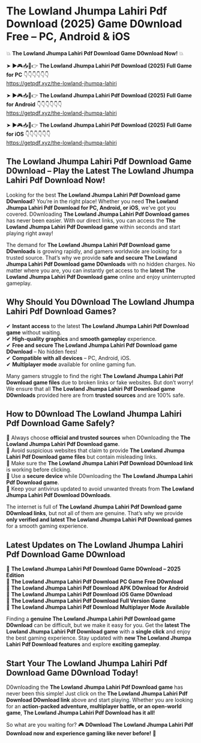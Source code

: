 # The Lowland Jhumpa Lahiri Pdf Download (2025) Game D0wnload Free – PC, Android & iOS

💥 **The Lowland Jhumpa Lahiri Pdf Download Game D0wnload Now!** 💥  

➤ ►🎮📥📱👉 **The Lowland Jhumpa Lahiri Pdf Download (2025) Full Game for PC** 👇👇👇👇👇👇  
https://getpdf.xyz/the-lowland-jhumpa-lahiri  

➤ ►🎮📥📱👉 **The Lowland Jhumpa Lahiri Pdf Download (2025) Full Game for Android** 👇👇👇👇👇👇  
https://getpdf.xyz/the-lowland-jhumpa-lahiri  

➤ ►🎮📥📱👉 **The Lowland Jhumpa Lahiri Pdf Download (2025) Full Game for iOS** 👇👇👇👇👇👇  
https://getpdf.xyz/the-lowland-jhumpa-lahiri  

## The Lowland Jhumpa Lahiri Pdf Download Game D0wnload – Play the Latest The Lowland Jhumpa Lahiri Pdf Download Now!

Looking for the best **The Lowland Jhumpa Lahiri Pdf Download game D0wnload**? You’re in the right place! Whether you need **The Lowland Jhumpa Lahiri Pdf Download for PC, Android, or iOS**, we’ve got you covered. D0wnloading **The Lowland Jhumpa Lahiri Pdf Download games** has never been easier. With our direct links, you can access the **The Lowland Jhumpa Lahiri Pdf Download game** within seconds and start playing right away!  

The demand for **The Lowland Jhumpa Lahiri Pdf Download game D0wnloads** is growing rapidly, and gamers worldwide are looking for a trusted source. That’s why we provide **safe and secure The Lowland Jhumpa Lahiri Pdf Download game D0wnloads** with no hidden charges. No matter where you are, you can instantly get access to the **latest The Lowland Jhumpa Lahiri Pdf Download game** online and enjoy uninterrupted gameplay.  

## **Why Should You D0wnload The Lowland Jhumpa Lahiri Pdf Download Games?**  

✔ **Instant access** to the latest **The Lowland Jhumpa Lahiri Pdf Download game** without waiting.  
✔ **High-quality graphics** and **smooth gameplay** experience.  
✔ **Free and secure The Lowland Jhumpa Lahiri Pdf Download game D0wnload** – No hidden fees!  
✔ **Compatible with all devices** – PC, Android, iOS.  
✔ **Multiplayer mode** available for online gaming fun.  

Many gamers struggle to find the right **The Lowland Jhumpa Lahiri Pdf Download game files** due to broken links or fake websites. But don’t worry! We ensure that all **The Lowland Jhumpa Lahiri Pdf Download game D0wnloads** provided here are from **trusted sources** and are 100% safe.  

## **How to D0wnload The Lowland Jhumpa Lahiri Pdf Download Game Safely?**  

📌 Always choose **official and trusted sources** when D0wnloading the **The Lowland Jhumpa Lahiri Pdf Download game**.  
📌 Avoid suspicious websites that claim to provide **The Lowland Jhumpa Lahiri Pdf Download game files** but contain misleading links.  
📌 Make sure the **The Lowland Jhumpa Lahiri Pdf Download D0wnload link** is working before clicking.  
📌 Use a **secure device** while D0wnloading the **The Lowland Jhumpa Lahiri Pdf Download game**.  
📌 Keep your antivirus updated to avoid unwanted threats from **The Lowland Jhumpa Lahiri Pdf Download D0wnloads**.  

The internet is full of **The Lowland Jhumpa Lahiri Pdf Download game D0wnload links**, but not all of them are genuine. That’s why we provide **only verified and latest The Lowland Jhumpa Lahiri Pdf Download games** for a smooth gaming experience.  

## **Latest Updates on The Lowland Jhumpa Lahiri Pdf Download Game D0wnload**  

🔹 **The Lowland Jhumpa Lahiri Pdf Download Game D0wnload – 2025 Edition**  
🔹 **The Lowland Jhumpa Lahiri Pdf Download PC Game Free D0wnload**  
🔹 **The Lowland Jhumpa Lahiri Pdf Download APK D0wnload for Android**  
🔹 **The Lowland Jhumpa Lahiri Pdf Download iOS Game D0wnload**  
🔹 **The Lowland Jhumpa Lahiri Pdf Download Full Version Game**  
🔹 **The Lowland Jhumpa Lahiri Pdf Download Multiplayer Mode Available**  

Finding a **genuine The Lowland Jhumpa Lahiri Pdf Download game D0wnload** can be difficult, but we make it easy for you. Get the **latest The Lowland Jhumpa Lahiri Pdf Download game** with a **single click** and enjoy the best gaming experience. Stay updated with **new The Lowland Jhumpa Lahiri Pdf Download features** and explore **exciting gameplay**.  

## **Start Your The Lowland Jhumpa Lahiri Pdf Download Game D0wnload Today!**  

D0wnloading the **The Lowland Jhumpa Lahiri Pdf Download game** has never been this simple! Just click on the **The Lowland Jhumpa Lahiri Pdf Download D0wnload link** above and start playing. Whether you are looking for an **action-packed adventure, multiplayer battle, or an open-world game**, **The Lowland Jhumpa Lahiri Pdf Download has it all!**  

So what are you waiting for? 🎮 **D0wnload The Lowland Jhumpa Lahiri Pdf Download now and experience gaming like never before!** 🚀  